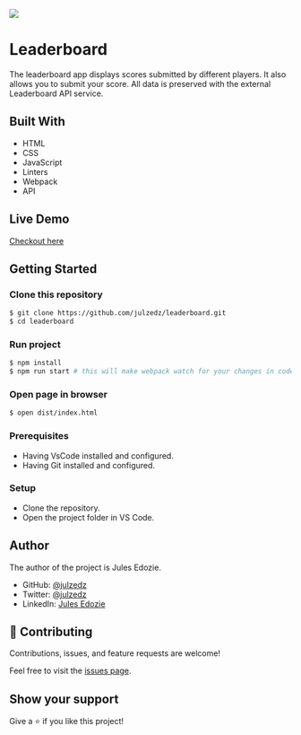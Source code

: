 ![](https://img.shields.io/badge/Microverse-blueviolet)

# Leaderboard

The leaderboard app displays scores submitted by different players. It also allows you to submit your score. All data is preserved with the external Leaderboard API service.


## Built With

- HTML
- CSS
- JavaScript
- Linters
- Webpack
- API


## Live Demo
[Checkout here](https://julzedz.github.io/leaderboard/dist)


## Getting Started

### Clone this repository

```bash
$ git clone https://github.com/julzedz/leaderboard.git
$ cd leaderboard
```

### Run project

```bash
$ npm install
$ npm run start # this will make webpack watch for your changes in code
```

### Open page in browser
```bash
$ open dist/index.html
```

### Prerequisites

- Having VsCode installed and configured.
- Having Git installed and configured.


### Setup
- Clone the repository.
- Open the project folder in VS Code.


## Author

The author of the project is Jules Edozie.
- GitHub: [@julzedz](https://github.com/julzedz)
- Twitter: [@julzedz](https://twitter.com/julzedz)
- LinkedIn: [Jules Edozie](https://www.linkedin.com/in/jules-edozie-b59b94234/)

## 🤝 Contributing

Contributions, issues, and feature requests are welcome!

Feel free to visit the [issues page](https://github.com/julzedz/leaderboard/issues).

## Show your support

Give a ⭐️ if you like this project!

